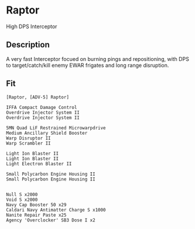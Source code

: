 # Raptor

High DPS Interceptor


## Description

A very fast Interceptor focued on burning pings and repositioning, with DPS to target/catch/kill enemy EWAR frigates and long range disruption.

## Fit

```
[Raptor, [ADV-5] Raptor]

IFFA Compact Damage Control
Overdrive Injector System II
Overdrive Injector System II

5MN Quad LiF Restrained Microwarpdrive
Medium Ancillary Shield Booster
Warp Disruptor II
Warp Scrambler II

Light Ion Blaster II
Light Ion Blaster II
Light Electron Blaster II

Small Polycarbon Engine Housing II
Small Polycarbon Engine Housing II


Null S x2000
Void S x2000
Navy Cap Booster 50 x29
Caldari Navy Antimatter Charge S x1000
Nanite Repair Paste x25
Agency 'Overclocker' SB3 Dose I x2
```
